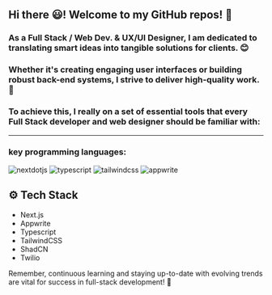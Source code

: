 ## Hi there 😃! Welcome to my GitHub repos! 🚀

### As a **Full Stack / Web Dev. & UX/UI Designer**, I am dedicated to translating smart ideas into tangible solutions for clients. 😊
### Whether it's creating engaging user interfaces or building robust back-end systems, I strive to deliver high-quality work. 🚀
### To achieve this, I really on a set of essential tools that every Full Stack developer and web designer should be familiar with:

---
 
### key programming languages:

  <div>
    <img src="https://img.shields.io/badge/-Next_JS-black?style=for-the-badge&logoColor=white&logo=nextdotjs&color=000000" alt="nextdotjs" />
    <img src="https://img.shields.io/badge/-TypeScript-black?style=for-the-badge&logoColor=white&logo=typescript&color=3178C6" alt="typescript" />
    <img src="https://img.shields.io/badge/-Tailwind_CSS-black?style=for-the-badge&logoColor=white&logo=tailwindcss&color=06B6D4" alt="tailwindcss" />
    <img src="https://img.shields.io/badge/-Appwrite-black?style=for-the-badge&logoColor=white&logo=appwrite&color=FD366E" alt="appwrite" />
  </div>


## <a name="tech-stack">⚙️ Tech Stack</a>

- Next.js
- Appwrite
- Typescript
- TailwindCSS
- ShadCN
- Twilio

 <div>

Remember, continuous learning and staying up-to-date with evolving trends are vital for success in full-stack development! 🚀

  </div>


<!---
Nicki-lombardo/Nicki-lombardo is a ✨ special ✨ repository because its `README.md` (this file) appears on your GitHub profile.
You can click the Preview link to take a look at your changes.
--->
